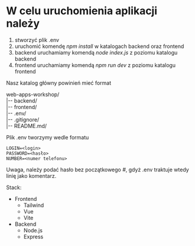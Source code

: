 # W celu uruchomienia aplikacji należy
1. stworzyć plik .env
3. uruchomić komendę *npm install* w katalogach backend oraz frontend
4. backend uruchamiamy komendą *node index.js* z poziomu katalogu backend
5. frontend uruchamiamy komendą *npm run dev* z poziomu katalogu frontend

Nasz katalog główny powinień mieć format

web-apps-workshop/  
|-- backend/  
|-- frontend/  
|-- .env/  
|-- .gitignore/  
|-- README.md/  

Plik .env tworzymy wedle formatu


`LOGIN=<login>`  
`PASSWORD=<hasło>`  
`NUMBER=<numer telefonu>`  

Uwaga, należy podać hasło bez początkowego *#*, gdyż .env traktuje wtedy linię jako komentarz.

Stack:
- Frontend
  - Tailwind
  - Vue
  - Vite
- Backend
  - Node.js
  - Express
